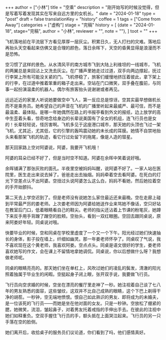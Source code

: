+++
author = ["小林"]
title = "空乘"
description = "刚开始写的时候没觉得，但是写着写着发现其实在写来自远方里的女机长。"
date = "2024-01-18"
type = "post"
draft = false
translationKey = "history"
coffee = 1
tags = ["Come from Away"]
categories = ["虚构"]
stage = "完稿"
history = [
  {date = "2024-01-18", stage="完稿", author = "小林", reviewer = "", note = ""},
]
toot = ""
+++

飞机落地前在平流层下方看见厚厚一层灰尘。积累日久，无人打扫的灾难。落地后再抬头天空看起来仿佛又是合理的颜色，落日余晖下，天空的昏黄显得是浪漫而不是恐怖。

空习惯了这样的景色。从水清风平的南方城市飞到大陆上利维坦的一线城市，飞机的两翼总是来回沾上又洗去灰尘。在广播声里她走过过道，双手向两边撑起，抚过行李架上所有可能没关紧的门。飞机停稳了，旅客们缓慢地挤压着彼此，拿下架上的行李，在过道中推着笨重的箱子走出来。空站在门口微笑，双手叠在腹前，与同事一起扮演温柔的机器人。偶尔有旅客抬头说谢谢或者再见。

远远近近的家里人听说她要做空中飞人，第一反应总是惊讶。空其实最早想做机长而不是乘务员。她希望自己的声音在飞机的广播里听起来最威严、最可信，而不是最温柔、最体贴。是哪一年她偶然在路上的书报亭看到外文的报纸，边上放学的高中生歪着头看，惊奇地念给身边的长辈说美国有了全女的机组，连飞行员也是女的！长辈轻轻说，怪厉害啊。飞机多见于这座港口城市，那天她的头顶也飞过一架飞机，尤其近，尤其低，它的引擎的轰鸣震动她的未长成的耳膜。她情不自禁地抬头来看那架飞机的轨迹，看它行过处留下的拖尾，像是人造的彗星。

那天回家路上空对阿婆说，阿婆，我要开飞机哦！

阿婆的耳朵已经不好了，但是当时空不知道。阿婆在余晖中笑着说好哦。

余晖铺满了那张灰败的面孔。半夜里空被妈妈叫醒，说阿婆不好了。一家人站在医院里，医生走出来说去掉了。爸爸走出去抽烟。妈妈牵着空去看阿婆。在死白的灯光下空差点认不出阿婆。空扭过头说阿婆怎么这么白，妈妈不看她，然后她拉着空的手开始颤抖。

第二天去上学空迟到了。但是老师没有说她怎么家住最近还来最晚。空在走廊上碰到平常最严厉的娄老师。上次娄老师因为阿婆给她送作业来骂她不像话，空只好站在教室后门口，低着眼睛看自己的鞋尖。老师的指尖还沾着上节课的粉笔灰，她蹲下来反手用手背蹭了蹭空的脸颊。空抬头，看到一双红眼圈。空回去跟同桌说，原来阿娄好年轻。同桌说对哦。

快要毕业的时候，空和同桌在学校里虚度了一个又一个下午。阳光经过她们快速抽长的身体，影子投在墙上，纤细如幽灵。那一年娄老师怀孕了。同桌叹了气说，我不喜欢现在这个黄老师，我喜欢阿娄。空点点头。同桌是语文很好的学生，娄老师喜欢她写的作文，会在课上不留情地拿她调侃。同桌说，你以后想做什么呀？我想做老师呢。

同桌的眼睛亮亮的。那天她们坐在单杠上，风吹过她们的凌乱的鬓发，清澈的阳光照着独属于毕业生的闲暇。空挺起身子闭上眼，张开双手说，我要做飞行员。

飞行员向空求婚的时候，空坐在漂亮的餐厅里走神了一秒。她注视着自己谈了七八年的男友熟悉的面容，这些皱纹，这双并不比自己成熟的眼睛，这个下巴上剃得干净的胡茬。一秒钟，空无端地愤恨。恨自己如此熟识的男友、即将成为的未婚夫，是一位该死的飞行员——而她是坐在他对面的女友。只是一秒钟。空放松了绷紧的腮，她微笑，流泪，皱起鼻子，对着男友托着戒指的手伸出手去。在彼此的注视中她们如释重负。空双手握住飞行员的手，额头抵在上面哭泣起来。飞行员的另一只手落在空的脸侧。

她们离开后，收拾桌子的服务员们议论道，你们看到了吗，他们感情真好。